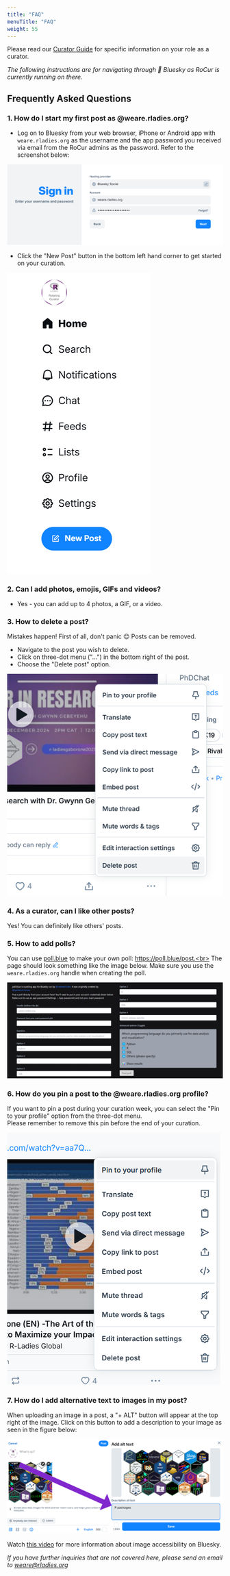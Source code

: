```yaml
---
title: "FAQ"
menuTitle: "FAQ"
weight: 55
---
```


Please read our [Curator Guide](/rocur/guide) for specific information on your role as a curator.  

*The following instructions are for navigating through 🦋 Bluesky as RoCur is currently running on there.*

## Frequently Asked Questions   

### 1. How do I start my first post as @weare.rladies.org?

* Log on to Bluesky from your web browser, iPhone or Android app with `weare.rladies.org` as the username and the app password you received via email from the RoCur admins as the password. Refer to the screenshot below:

![Bluesky sign in page. Hosting provider is set to Bluesky Social.](login.png)

* Click the "New Post" button in the bottom left hand corner to get started on your curation.

![The "New Post" button is located at the bottom of the navigation sidebar.](navigation_bar.png)

### 2. Can I add photos, emojis, GIFs and videos?

* Yes - you can add up to 4 photos, a GIF, or a video. 

### 3. How to delete a post?

Mistakes happen! First of all, don't panic 😊 Posts can be removed.

* Navigate to the post you wish to delete.
* Click on three-dot menu ("...") in the bottom right of the post.
* Choose the "Delete post" option.

![Click on the post's three-dot menu to reveal the "Delete post" option.](delete_post.png)

### 4. As a curator, can I like other posts?

Yes! You can definitely like others' posts.

### 5. How to add polls? 

You can use [poll.blue](https://bsky.app/profile/poll.blue) to make your own poll: https://poll.blue/post.<br> 
The page should look something like the image below.  Make sure you use the `weare.rladies.org` handle when creating the poll.

![poll.blue web app to create a poll on Bluesky.](polls.png)

### 6. How do you pin a post to the @weare.rladies.org profile?  

If you want to pin a post during your curation week, you can select the "Pin to your profile" option from the three-dot menu.<br>
Please remember to remove this pin before the end of your curation.

![Click on the post's three-dot menu to reveal the "Pin post" option.](pin_post.png)
  
### 7. How do I add alternative text to images in my post?  
  
When uploading an image in a post, a "+ ALT" button will appear at the top right of the image. Click on this button to add a description to your image as seen in the figure below:<br>

![Click on the "+ ALT" button to add a description.](add_alt_text.png)

Watch [this video](https://www.youtube.com/watch?v=RE-iJRXUmTM) for more information about image accessibility on Bluesky.<br>  
  
*If you have further inquiries that are not covered here, please send an email to [weare\@rladies.org](mailto:weare@rladies.org)*
